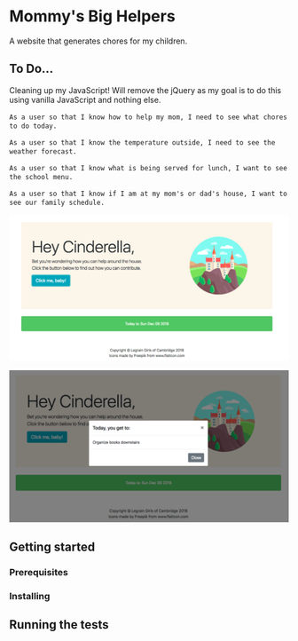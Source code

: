 # Mommy's Big Helpers

A website that generates chores for my children.

## To Do...

Cleaning up my JavaScript! Will remove the jQuery as my goal is to do this using vanilla JavaScript and nothing else. 

```
As a user so that I know how to help my mom, I need to see what chores to do today.
```
```
As a user so that I know the temperature outside, I need to see the weather forecast.
```
```
As a user so that I know what is being served for lunch, I want to see the school menu.
```
```
As a user so that I know if I am at my mom's or dad's house, I want to see our family schedule.
```

![alt text](https://github.com/NoelleDL/JSMommysBigHelpers/blob/master/stages/2018-12-09.png "version 1")

![alt text](https://github.com/NoelleDL/JSMommysBigHelpers/blob/master/stages/modal-view-2018-12-09.png "version 1")




## Getting started

### Prerequisites

### Installing

## Running the tests
